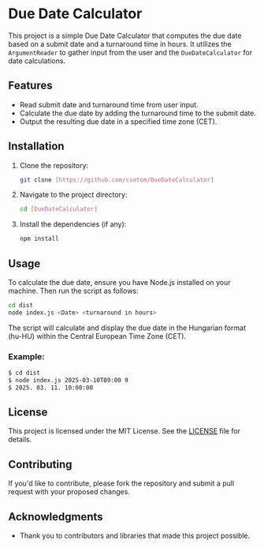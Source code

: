 # Due Date Calculator

This project is a simple Due Date Calculator that computes the due date based on a submit date and a turnaround time in hours. It utilizes the `ArgumentReader` to gather input from the user and the `DueDateCalculator` for date calculations.

## Features

- Read submit date and turnaround time from user input.
- Calculate the due date by adding the turnaround time to the submit date.
- Output the resulting due date in a specified time zone (CET).

## Installation

1. Clone the repository:

   ```bash
   git clone [https://github.com/csetom/DueDateCalculator]
   ```

2. Navigate to the project directory:

   ```bash
   cd [DueDateCalculator]
   ```

3. Install the dependencies (if any):
   ```bash
   npm install
   ```

## Usage

To calculate the due date, ensure you have Node.js installed on your machine. Then run the script as follows:

```bash
cd dist
node index.js <Date> <turnaround in hours>
```

The script will calculate and display the due date in the Hungarian format (hu-HU) within the Central European Time Zone (CET).

### Example:

```bash
$ cd dist
$ node index.js 2025-03-10T09:00 9
$ 2025. 03. 11. 10:00:00
```

## License

This project is licensed under the MIT License. See the [LICENSE](LICENSE) file for details.

## Contributing

If you'd like to contribute, please fork the repository and submit a pull request with your proposed changes.

## Acknowledgments

- Thank you to contributors and libraries that made this project possible.
